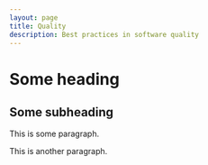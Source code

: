 ```yaml
---
layout: page
title: Quality
description: Best practices in software quality
---
```


# Some heading

## Some subheading

This is some paragraph.

This is another paragraph.